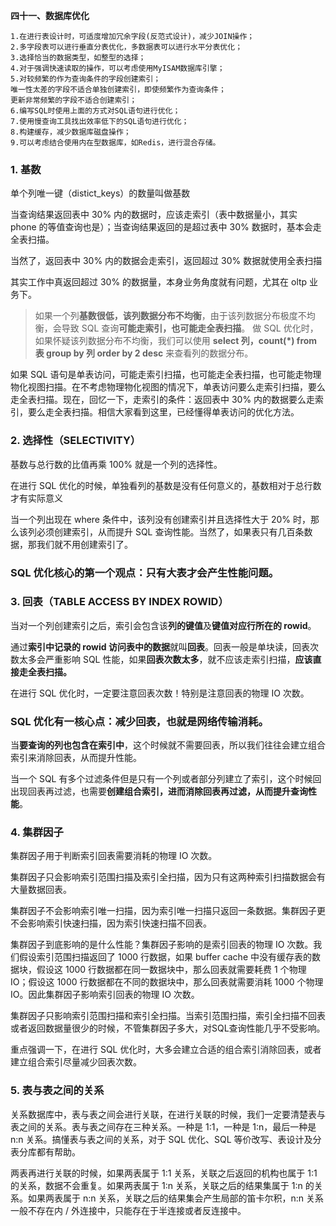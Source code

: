 

**四十一、数据库优化**



```
1.在进行表设计时，可适度增加冗余字段(反范式设计)，减少JOIN操作；
2.多字段表可以进行垂直分表优化，多数据表可以进行水平分表优化；
3.选择恰当的数据类型，如整型的选择；
4.对于强调快速读取的操作，可以考虑使用MyISAM数据库引擎；
5.对较频繁的作为查询条件的字段创建索引；
唯一性太差的字段不适合单独创建索引，即使频繁作为查询条件；
更新非常频繁的字段不适合创建索引；
6.编写SQL时使用上面的方式对SQL语句进行优化；
7.使用慢查询工具找出效率低下的SQL语句进行优化；
8.构建缓存，减少数据库磁盘操作；
9.可以考虑结合使用内在型数据库，如Redis，进行混合存储。
```



### 1. 基数

单个列唯一键（distict_keys）的数量叫做基数

当查询结果返回表中 30%  内的数据时，应该走索引（表中数据量小，其实 phone 的等值查询也是）；当查询结果返回的是超过表中 30% 数据时，基本会走全表扫描。

当然了，返回表中 30% 内的数据会走索引，返回超过 30% 数据就使用全表扫描

其实工作中真返回超过 30%  的数据量，本身业务角度就有问题，尤其在 oltp 业务下。

> 如果一个列**基数很低，该列数据分布不均衡**，由于该列数据分布极度不均衡，会导致 SQL  查询**可能走索引，也可能走全表扫描**。
> 做 SQL 优化时，如果怀疑该列数据分布不均衡，我们可以使用 
> **select 列，count(*) from 表 group by 列 order by 2 desc** 来查看列的数据分布。

如果 SQL  语句是单表访问，可能走索引扫描，也可能走全表扫描，也可能走物理物化视图扫描。在不考虑物理物化视图的情况下，单表访问要么走索引扫描，要么走全表扫描。现在，回忆一下，走索引的条件：返回表中 30% 内的数据要么走索引，要么走全表扫描。相信大家看到这里，已经懂得单表访问的优化方法。



### 2. 选择性（SELECTIVITY）

基数与总行数的比值再乘 100% 就是一个列的选择性。

在进行 SQL 优化的时候，单独看列的基数是没有任何意义的，基数相对于总行数才有实际意义





当一个列出现在 where 条件中，该列没有创建索引并且选择性大于 20% 时，那么该列必须创建索引，从而提升 SQL 查询性能。当然了，如果表只有几百条数据，那我们就不用创建索引了。

###  SQL 优化核心的第一个观点：只有大表才会产生性能问题。



### **3. 回表（TABLE ACCESS BY INDEX ROWID）**

当对一个列创建索引之后，索引会包含该**列的键值**及**键值对应行所在的 rowid**。

通过**索引中记录的 rowid 访问表中的数据**就叫**回表**。回表一般是单块读，回表次数太多会严重影响 SQL 性能，如果**回表次数太多**，就不应该走索引扫描，**应该直接走全表扫描。**

在进行 SQL 优化时，一定要注意回表次数！特别是注意回表的物理 IO 次数。

###  **SQL 优化有一核心点：减少回表，也就是网络传输消耗。**

当**要查询的列也包含在索引中**，这个时候就不需要回表，所以我们往往会建立组合索引来消除回表，从而提升性能。

当一个 SQL 有多个过滤条件但是只有一个列或者部分列建立了索引，这个时候回出现回表再过滤，也需要**创建组合索引，进而消除回表再过滤，从而提升查询性能**。





### 4. 集群因子

集群因子用于判断索引回表需要消耗的物理 IO 次数。



集群因子只会影响索引范围扫描及索引全扫描，因为只有这两种索引扫描数据会有大量数据回表。

集群因子不会影响索引唯一扫描，因为索引唯一扫描只返回一条数据。集群因子更不会影响索引快速扫描，因为索引快速扫描不回表。

集群因子到底影响的是什么性能？集群因子影响的是索引回表的物理 IO 次数。我们假设索引范围扫描返回了 1000 行数据，如果 buffer  cache 中没有缓存表的数据块，假设这 1000 行数据都在同一数据块中，那么回表就需要耗费 1 个物理 IO；假设这 1000  行数据都在不同的数据块中，那么回表就需要消耗 1000 个物理 IO。因此集群因子影响索引回表的物理 IO 次数。



集群因子只影响索引范围扫描和索引全扫描。当索引范围扫描，索引全扫描不回表或者返回数据量很少的时候，不管集群因子多大，对SQL查询性能几乎不受影响。

重点强调一下，在进行 SQL 优化时，大多会建立合适的组合索引消除回表，或者建立组合索引尽量减少回表次数。



### 5. 表与表之间的关系

关系数据库中，表与表之间会进行关联，在进行关联的时候，我们一定要清楚表与表之间的关系。表与表之间存在三种关系。一种是 1:1，一种是 1:n，最后一种是 n:n 关系。搞懂表与表之间的关系，对于 SQL 优化、SQL 等价改写、表设计及分表分库都有帮助。

两表再进行关联的时候，如果两表属于 1:1 关系，关联之后返回的机构也属于 1:1 的关系，数据不会重复。如果两表属于 1:n  关系，关联之后的结果集属于 1:n 的关系。如果两表属于 n:n 关系，关联之后的结果集会产生局部的笛卡尔积，n:n 关系一般不存在内 /  外连接中，只能存在于半连接或者反连接中。

 

